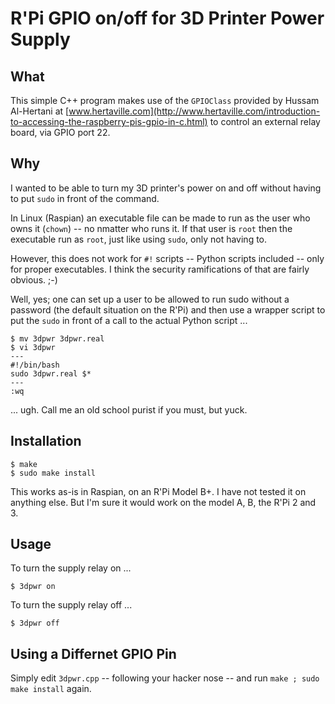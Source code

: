 # R'Pi GPIO on/off for 3D Printer Power Supply

## What

This simple C++ program makes use of the `GPIOClass` provided by Hussam Al-Hertani at [www.hertaville.com](http://www.hertaville.com/introduction-to-accessing-the-raspberry-pis-gpio-in-c.html) to control an external relay board, via GPIO port 22.

## Why

I wanted to be able to turn my 3D printer's power on and off without having to put `sudo` in front of the command.

In Linux (Raspian) an executable file can be made to run as the user who owns it (`chown`) -- no nmatter who runs it. If that user is `root` then the executable run as `root`, just like using `sudo`, only not having to. 

However, this does not work for `#!` scripts -- Python scripts included -- only for proper executables. I think the security ramifications of that are fairly obvious. ;-)

Well, yes; one can set up a user to be allowed to run sudo without a password (the default situation on the R'Pi) and then use a wrapper script to put the `sudo` in front of a call to the actual Python script ... 

```
$ mv 3dpwr 3dpwr.real
$ vi 3dpwr
---
#!/bin/bash
sudo 3dpwr.real $*
---
:wq
```

... ugh. Call me an old school purist if you must, but yuck.

## Installation

```
$ make
$ sudo make install
```

This works as-is in Raspian, on an R'Pi Model B+. I have not tested it on anything else. But I'm sure it would work on the model A, B, the R'Pi 2 and 3.

## Usage

To turn the supply relay on ...

```
$ 3dpwr on
```

To turn the supply relay off ...

```
$ 3dpwr off
```

## Using a Differnet GPIO Pin

Simply edit `3dpwr.cpp` -- following your hacker nose -- and run `make ; sudo make install` again.


